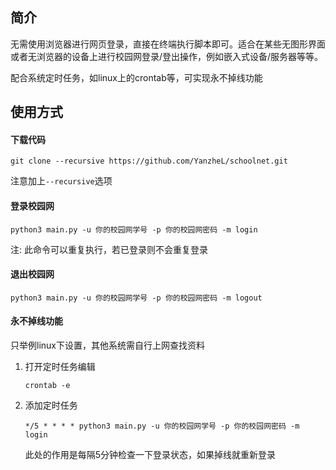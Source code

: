 ## 简介

无需使用浏览器进行网页登录，直接在终端执行脚本即可。适合在某些无图形界面或者无浏览器的设备上进行校园网登录/登出操作，例如嵌入式设备/服务器等等。

配合系统定时任务，如linux上的crontab等，可实现永不掉线功能

## 使用方式

#### 下载代码

```shell
git clone --recursive https://github.com/YanzheL/schoolnet.git
```

注意加上`--recursive`选项

#### 登录校园网

```shell
python3 main.py -u 你的校园网学号 -p 你的校园网密码 -m login
```

注: 此命令可以重复执行，若已登录则不会重复登录

#### 退出校园网

```shell
python3 main.py -u 你的校园网学号 -p 你的校园网密码 -m logout
```

#### 永不掉线功能

只举例linux下设置，其他系统需自行上网查找资料

1. 打开定时任务编辑

   ```shell
   crontab -e
   ```

2. 添加定时任务

   ```shell
   */5 * * * * python3 main.py -u 你的校园网学号 -p 你的校园网密码 -m login
   ```

   此处的作用是每隔5分钟检查一下登录状态，如果掉线就重新登录
